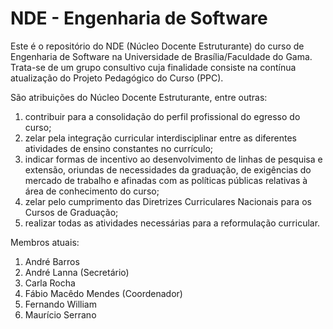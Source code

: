 NDE - Engenharia de Software
============================

Este é o repositório do NDE (Núcleo Docente Estruturante) do curso de Engenharia
de Software na Universidade de Brasília/Faculdade do Gama. Trata-se de um grupo
consultivo cuja finalidade consiste na contínua atualização do Projeto 
Pedagógico do Curso (PPC).


São atribuições do Núcleo Docente Estruturante, entre outras:

1. contribuir para a consolidação do perfil profissional do egresso do curso;
2. zelar pela integração curricular interdisciplinar entre as diferentes 
   atividades de ensino constantes no currículo;
3. indicar formas de incentivo ao desenvolvimento de linhas de pesquisa e 
   extensão, oriundas de necessidades da graduação, de exigências do mercado de 
   trabalho e afinadas com as políticas públicas relativas à área de 
   conhecimento do curso;
4. zelar pelo cumprimento das Diretrizes Curriculares Nacionais para os Cursos 
   de Graduação;
5. realizar todas as atividades necessárias para a reformulação curricular.


Membros atuais:

1. André Barros 
2. André Lanna (Secretário)
3. Carla Rocha
4. Fábio Macêdo Mendes (Coordenador)
5. Fernando William
6. Maurício Serrano
